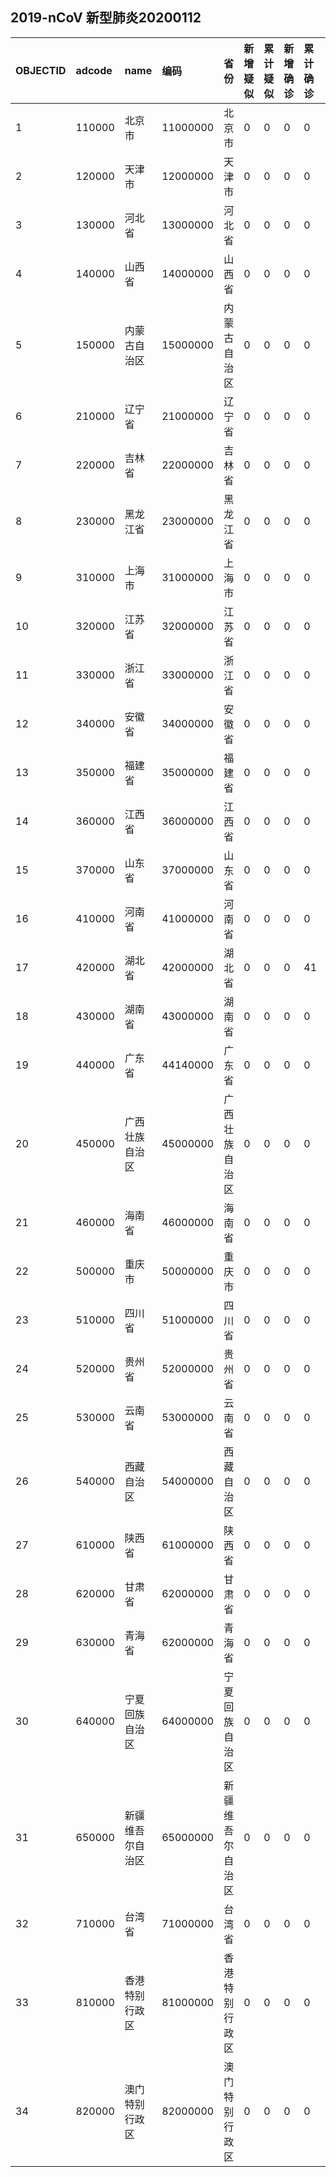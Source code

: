## 2019-nCoV 新型肺炎20200112
|OBJECTID|adcode|name|编码|省份|新增疑似|累计疑似|新增确诊|累计确诊|新增死亡|累计死亡|type1|type2|Shape_Length|Shape_Area||:---|:---|:---|:---|:---|:---|:---|:---|:---|:---|:---|:---|:---|:---|:---||1|110000|北京市|11000000|北京市|0|0|0|0|0|0|0|-1|7.791988055957414|1.7391013439945038||2|120000|天津市|12000000|天津市|0|0|0|0|0|0|0|-1|6.56761331170688|1.2798090601840222||3|130000|河北省|13000000|河北省|0|0|0|0|0|0|0|-1|43.05924937022302|19.75568856485794||4|140000|山西省|14000000|山西省|0|0|0|0|0|0|0|-1|22.739040243042034|15.989232281120122||5|150000|内蒙古自治区|15000000|内蒙古自治区|0|0|0|0|0|0|0|-1|129.04214063312202|128.8856826351968||6|210000|辽宁省|21000000|辽宁省|0|0|0|0|0|0|0|-1|28.924995398408235|15.880823107873054||7|220000|吉林省|22000000|吉林省|0|0|0|0|0|0|0|-1|36.19528641305088|21.31945845723598||8|230000|黑龙江省|23000000|黑龙江省|0|0|0|0|0|0|0|-1|63.587145575516494|54.6714001263124||9|310000|上海市|31000000|上海市|0|0|0|0|0|0|0|-1|6.50718040506812|0.7291148367789883||10|320000|江苏省|32000000|江苏省|0|0|0|0|0|0|0|-1|23.1597384105639|10.006161827735294||11|330000|浙江省|33000000|浙江省|0|0|0|0|0|0|0|-1|21.650717661964322|9.855202993482473||12|340000|安徽省|34000000|安徽省|0|0|0|0|0|0|0|-1|26.298905816178067|13.350318977264505||13|350000|福建省|35000000|福建省|0|0|0|0|0|0|0|-1|24.98990269504824|11.221573071393916||14|360000|江西省|36000000|江西省|0|0|0|0|0|0|0|-1|24.428570394270007|15.271025546749568||15|370000|山东省|37000000|山东省|0|0|0|0|0|0|0|-1|28.185542681962506|15.803268558395285||16|410000|河南省|41000000|河南省|0|0|0|0|0|0|0|-1|27.37052248229922|16.131381088163995||17|420000|湖北省|42000000|湖北省|0|0|0|41|0|1|1|41|31.28070211636066|17.58445001878153||18|430000|湖南省|43000000|湖南省|0|0|0|0|0|0|0|-1|31.661880230200726|19.36849652528964||19|440000|广东省|44140000|广东省|0|0|0|0|0|0|0|-1|34.38159706854542|15.985167543602977||20|450000|广西壮族自治区|45000000|广西壮族自治区|0|0|0|0|0|0|0|-1|31.035656040794393|21.04853302763118||21|460000|海南省|46000000|海南省|0|0|0|0|0|0|0|-1|14.93261544529402|3.3859270432704545||22|500000|重庆市|50000000|重庆市|0|0|0|0|0|0|0|-1|23.74482738849844|7.709646471318434||23|510000|四川省|51000000|四川省|0|0|0|0|0|0|0|-1|53.68580421259556|45.76975667724359||24|520000|贵州省|52000000|贵州省|0|0|0|0|0|0|0|-1|29.749737997890787|16.001778809586497||25|530000|云南省|53000000|云南省|0|0|0|0|0|0|0|-1|51.4550868367449|34.27715852268181||26|540000|西藏自治区|54000000|西藏自治区|0|0|0|0|0|0|0|-1|70.65248729867406|114.22635582941024||27|610000|陕西省|61000000|陕西省|0|0|0|0|0|0|0|-1|35.42429538779733|20.385755736771078||28|620000|甘肃省|62000000|甘肃省|0|0|0|0|0|0|0|-1|74.55372891928658|43.65255526142007||29|630000|青海省|62000000|青海省|0|0|0|0|0|0|0|-1|56.96203279850042|69.39847930769355||30|640000|宁夏回族自治区|64000000|宁夏回族自治区|0|0|0|0|0|0|0|-1|16.537998028984457|5.288977125681047||31|650000|新疆维吾尔自治区|65000000|新疆维吾尔自治区|0|0|0|0|0|0|0|-1|80.72368260632543|175.10146009842805||32|710000|台湾省|71000000|台湾省|0|0|0|0|0|0|0|-1|9.350549086097068|3.381774533788389||33|810000|香港特别行政区|81000000|香港特别行政区|0|0|0|0|0|0|0|-1|1.9714110570471242|0.10906663857198397||34|820000|澳门特别行政区|82000000|澳门特别行政区|0|0|0|0|0|0|0|-1|0.25348568866250076|0.0025663046660034097|